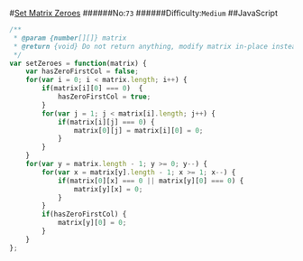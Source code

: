 #[Set Matrix Zeroes](https://leetcode.com/problems/set-matrix-zeroes/)
######No:`73`
######Difficulty:`Medium`
##JavaScript

```javascript
/**
 * @param {number[][]} matrix
 * @return {void} Do not return anything, modify matrix in-place instead.
 */
var setZeroes = function(matrix) {
    var hasZeroFirstCol = false;
    for(var i = 0; i < matrix.length; i++) {
        if(matrix[i][0] === 0)  {
            hasZeroFirstCol = true;
        }
        for(var j = 1; j < matrix[i].length; j++) {
            if(matrix[i][j] === 0) {
                matrix[0][j] = matrix[i][0] = 0;
            }
        }
    }
    for(var y = matrix.length - 1; y >= 0; y--) {
        for(var x = matrix[y].length - 1; x >= 1; x--) {
            if(matrix[0][x] === 0 || matrix[y][0] === 0) {
                matrix[y][x] = 0;
            }
        }
        if(hasZeroFirstCol) {
            matrix[y][0] = 0;
        }
    }
};
```
